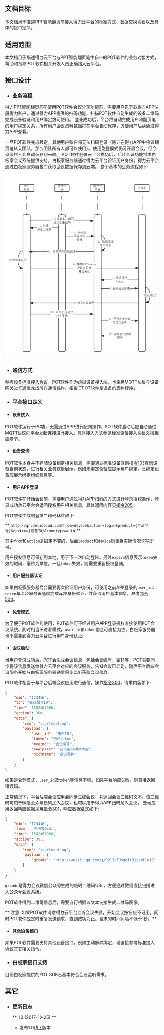 ## 文档目标
本文档用于描述PPT智能翻页笔接入得力云平台的标准方式、数据交换协议以及具体的接口定义。

## 适用范围
本文档用于描述得力云平台与PPT智能翻页笔中自带的POT软件的业务对接方式，帮助和指导POT软件相关开发人员正确接入云平台。

## 接口设计

- ### 业务流程

得力PPT智能翻页笔在使用POT软件会议分享功能前，需要用户先下载得力APP注册得力账户，通过得力APP提供的扫码功能，扫描POT软件自动生成的设备二维码完成设备验证和用户绑定方可使用。
登录成功后，平台将自动完成用户和翻页笔的用户绑定关系，所有用户会议资料数据将在平台自动保存，方便用户后续通过得力APP查看。

一旦POT软件完成绑定，其他用户账户将无法扫码登录（除非在得力APP中将该翻页笔转入团队，那么团队所有人都可以使用）。使用免登模式仍可开启会议，但会议资料不会自动保存到云端。
POT软件登录云平台成功后，后续会议功能将由白板家会议系统提供支持。白板家服务器通过得力云平台验证用户身份，得力云平台通过白板家服务器接口获取会议数据保存到云端。
整个基本的业务流程如下:

![](img/image001.png)

- ### 通信方式

参考[设备标准接入协议](../../general/device)，POT软件作为虚拟设备接入端，也采用MQTT协议与设备网关进行通信完成所有通信操作，相当于POT软件是设备的固件程序。

- ### 平台接口定义

+ #### 设备接入

POT软件运行于PC端，无需通过APP进行配网操作，POT软件启动后应自动通过MQTT协议向平台发起连接进行接入。具体接入方式参见标准设备接入协议文档相应章节。

+ #### 设备查询

POT软件本身并不存储设备绑定相关信息，需要通过标准设备查询[指令102](../../general/device/#102)查询设备当前状态，进行相关业务逻辑展示。例如未绑定设备应提示用户绑定，已绑定设备应展示绑定组织信息等。

+ #### 用户APP登录

POT软件在开始会议前，需要用户通过得力APP扫码的方式进行登录授权操作，登录成功后云平台会返回授权用户相关信息，具体返回内容见[指令205](../../general/device/#205)。

POT软件生成的登录二维码格式如下:

** `http://qr.delicloud.com?from=device&action=login&product={产品型号}&device={设备ID}&conntype=auto` **

其中`from`和`action`是固定不变的，后面`product`和`device`则根据实际情况填写即可。

用户授权信息可保存到本地，用于下一次自动登陆。另外`expire`信息表示`token`失效的时间，毫秒为单位。一旦`token`失效，则需要重新授权登陆。

+ #### 用户服务器认证

如果白板家服务器后台需要再次验证用户身份，可使用之前APP登录的`user_id`、`token`与平台服务器通信完成再次身份验证，并获取用户基本信息。参考[指令504](../../general/app/#504)。

+ #### 免登模式

为了便于POT软件的使用，POT软件可不经过用户APP登录授权直接使用POT会议系统。此时相当于访客模式，`user_id`和`token`信息可直接为空，白板家服务器也不需要到得力云平台进行用户身份认证。

+ #### 会议启动

当用户登录成功后，POT会生成会议信息，包括会议编号、密码等，POT需要同步将该信息发送给得力云平台对应的会议服务，告知会议已启动，随后平台后端会议服务开始与白板家服务器通信同步监听获取会议信息。

POT软件相当于与平台后端会议应用进行通信，操作[指令300](../../general/device/#300)，请求内容如下:
```json
{
    "mid": "123456", 
    "to": "会议服务ID", 
    "time": 1502867086, 
    "action": 300, 
    "data": {
        "cmd": "startmeeting", 
        "payload": {
            "user_id": "用户ID", 
            "token": "用户token", 
            "meetno": "会议编号", 
            "meetpass": "会议密码明文或空", 
            "nickname": "会议昵称"
        }
    }
}
```
如果是免登模式，`user_id`及`token`等信息不填。如果平台响应失败，则直接返回错误码。

正常情况下，平台后端会议应用会同步生成会议，并返回会议二维码文本。该二维码可用于微信公众号扫码加入会议，也可以用于得力APP扫码加入会议。
云端应用返回响应数据采用[指令301](../../general/#301)，响应数据格式如下:
```json
{
    "mid": "123456", 
    "from": "应用服务ID", 
    "time": 1502867086, 
    "action": 301, 
    "data": {
        "cmd": "startmeeting", 
        "payload": {
            "qrcode": "http://weixin.qq.com/q/02lIgFJxgoft31ssef1o1S"
        }
    }
}
```
`qrcode`是得力会议微信公众号生成的临时二维码URL，方便通过微信直接扫描进入公众号会议系统。

POT软件得到二维码信息后，需要自行根据该文本链接生成二维码图像。

** 注意: 如果POT软件请求得力云平台监听会议失败，开始会议按钮应不可用，同时POT软件应定时重复发送请求，直到成功为止。请求的时间间隔不低于1秒。**

+ #### 其他设备接口

如果POT软件需要支持其他设备接口，例如主动解除绑定，请直接参考标准接入协议其它相关指令。

- ### 白板家接口支持

目前白板家提供的POT SDK已基本符合会议监听需求。




## 其它

- ### 更新日志

  ** 1.0 (2017-10-25) **

  + 发布1.0线上版本






